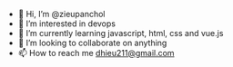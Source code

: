 - 👋 Hi, I’m @zieupanchol
- 👀 I’m interested in devops
- 🌱 I’m currently learning javascript, html, css and vue.js
- 💞️ I’m looking to collaborate on anything
- 📫 How to reach me dhieu211@gmail.com

<!---
zieupanchol/zieupanchol is a ✨ special ✨ repository because its `README.md` (this file) appears on your GitHub profile.
You can click the Preview link to take a look at your changes.
--->
